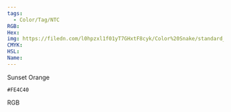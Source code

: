 ```yaml
---
tags:
  - Color/Tag/NTC
RGB:
Hex:
img: https://filedn.com/l0hpzxl1f01yT7GHxtF8cyk/Color%20Snake/standard_csv_to_svg/%23/FE4C40.svg
CMYK:
HSL:
Name:
---
```

Sunset Orange
```palette
#FE4C40
```
RGB
